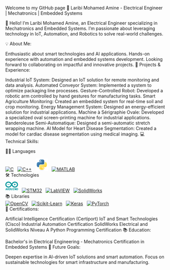 Welcome to my GitHub page 👋
Laribi Mohamed Amine - Electrical Engineer | Mechatronics | Embedded Systems

👋 Hello! I’m Laribi Mohamed Amine, an Electrical Engineer specializing in Mechatronics and Embedded Systems. I’m passionate about leveraging technology in IoT, Automation, and Robotics to solve real-world challenges.

💡 About Me:

Enthusiastic about smart technologies and AI applications.
Hands-on experience with automation and embedded systems development.
Looking forward to collaborating on impactful and innovative projects.
🚀 Projects & Experience:

Industrial IoT System: Designed an IoT solution for remote monitoring and data analysis.
Automated Conveyor System: Implemented a system to optimize packaging line processes.
Gesture-Controlled Robot: Developed a robotic arm controlled by hand gestures for manufacturing tasks.
Smart Agriculture Monitoring: Created an embedded system for real-time soil and crop monitoring.
Energy Management System: Designed an energy-efficient solution for industrial applications.
Machine à Sérigraphie Ovale: Developed a specialized oval screen-printing machine for industrial applications.
Banderoleuse Semi-Automatique: Designed a semi-automatic stretch wrapping machine.
AI Model for Heart Disease Segmentation: Created a model for cardiac disease segmentation using medical imaging.
💻 Technical Skills:

👨‍💻 Languages

<div align="left"> <a href="https://www.cprogramming.com" target="_blank" rel="noreferrer"><img src="https://raw.githubusercontent.com/arasgungore/arasgungore/main/icons/c.svg" alt="C" width="40" height="40" /></a> &nbsp; <a href="https://www.cplusplus.com" target="_blank" rel="noreferrer"><img src="https://raw.githubusercontent.com/arasgungore/arasgungore/main/icons/cplusplus.svg" alt="C++" width="40" height="40" /></a> &nbsp; <a href="https://www.python.org" target="_blank" rel="noreferrer"><img src="https://raw.githubusercontent.com/devicons/devicon/master/icons/python/python-original.svg" alt="Python" width="40" height="40" /></a> &nbsp; <a href="https://www.mathworks.com" target="_blank" rel="noreferrer"><img src="https://www.vectorlogo.zone/logos/matlab/matlab-icon.svg" alt="MATLAB" width="40" height="40" /></a> </div>
🛠 Technologies

<div align="left"> <a href="https://www.arduino.cc" target="_blank" rel="noreferrer"><img src="https://raw.githubusercontent.com/devicons/devicon/master/icons/arduino/arduino-original-wordmark.svg" alt="Arduino" width="40" height="40" /></a> &nbsp; <a href="https://www.st.com/en/development-tools/stm32cubeide.html" target="_blank" rel="noreferrer"><img src="https://raw.githubusercontent.com/devicons/devicon/master/icons/stm/stm-original.svg" alt="STM32" width="40" height="40" /></a> &nbsp; <a href="https://www.labview.com" target="_blank" rel="noreferrer"><img src="https://upload.wikimedia.org/wikipedia/commons/7/7e/Labview_logo.png" alt="LabVIEW" width="40" height="40" /></a> &nbsp; <a href="https://www.solidworks.com" target="_blank" rel="noreferrer"><img src="https://raw.githubusercontent.com/devicons/devicon/master/icons/solidworks/solidworks-original.svg" alt="SolidWorks" width="40" height="40" /></a> </div>
📚 Libraries

<div align="left"> <a href="https://opencv.org" target="_blank" rel="noreferrer"><img src="https://www.vectorlogo.zone/logos/opencv/opencv-icon.svg" alt="OpenCV" width="40" height="40" /></a> &nbsp; <a href="https://scikit-learn.org" target="_blank" rel="noreferrer"><img src="https://upload.wikimedia.org/wikipedia/commons/0/05/Scikit_learn_logo_small.svg" alt="Scikit-Learn" width="40" height="40" /></a> &nbsp; <a href="https://keras.io" target="_blank" rel="noreferrer"><img src="https://raw.githubusercontent.com/arasgungore/arasgungore/main/icons/keras.png" alt="Keras" width="40" height="40" /></a> &nbsp; <a href="https://pytorch.org" target="_blank" rel="noreferrer"><img src="https://www.vectorlogo.zone/logos/pytorch/pytorch-icon.svg" alt="PyTorch" width="40" height="40" /></a> </div>
📜 Certifications:

Artificial Intelligence Certification (Certiport)
IoT and Smart Technologies (Cisco)
Industrial Automation Certification
SolidWorks Electrical and SolidWorks Niveau A
Python Programming Certification
📚 Education:

Bachelor's in Electrical Engineering - Mechatronics
Certification in Embedded Systems
🎯 Future Goals:

Deepen expertise in AI-driven IoT solutions and smart automation.
Focus on sustainable technologies for smart infrastructure and manufacturing.
